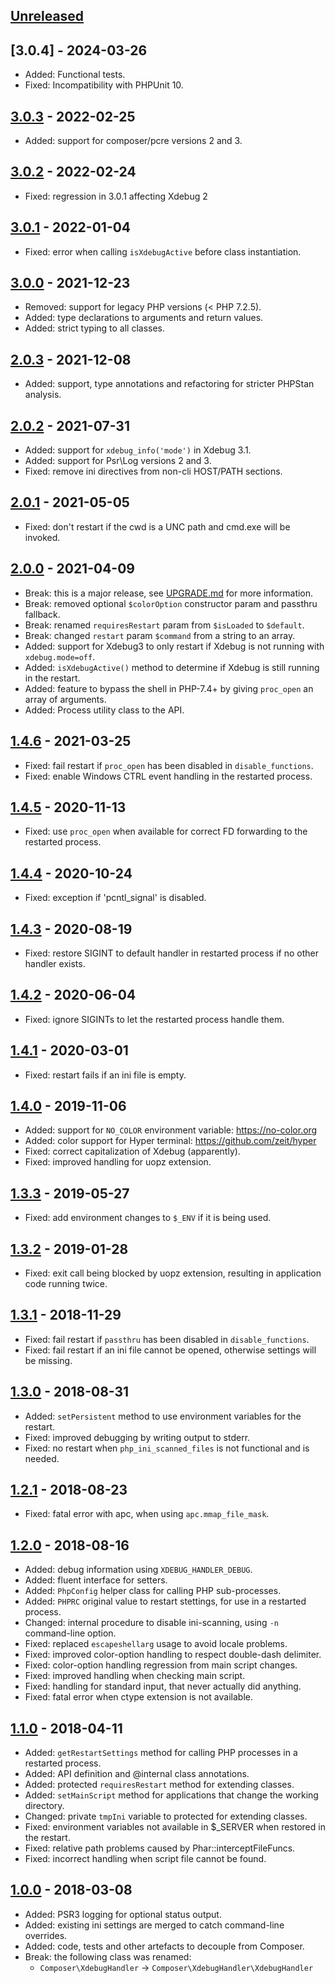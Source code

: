 ## [Unreleased]

## [3.0.4] - 2024-03-26
  * Added: Functional tests.
  * Fixed: Incompatibility with PHPUnit 10.

## [3.0.3] - 2022-02-25
  * Added: support for composer/pcre versions 2 and 3.

## [3.0.2] - 2022-02-24
  * Fixed: regression in 3.0.1 affecting Xdebug 2

## [3.0.1] - 2022-01-04
  * Fixed: error when calling `isXdebugActive` before class instantiation.

## [3.0.0] - 2021-12-23
  * Removed: support for legacy PHP versions (< PHP 7.2.5).
  * Added: type declarations to arguments and return values.
  * Added: strict typing to all classes.

## [2.0.3] - 2021-12-08
  * Added: support, type annotations and refactoring for stricter PHPStan analysis.

## [2.0.2] - 2021-07-31
  * Added: support for `xdebug_info('mode')` in Xdebug 3.1.
  * Added: support for Psr\Log versions 2 and 3.
  * Fixed: remove ini directives from non-cli HOST/PATH sections.

## [2.0.1] - 2021-05-05
  * Fixed: don't restart if the cwd is a UNC path and cmd.exe will be invoked.

## [2.0.0] - 2021-04-09
  * Break: this is a major release, see [UPGRADE.md](UPGRADE.md) for more information.
  * Break: removed optional `$colorOption` constructor param and passthru fallback.
  * Break: renamed `requiresRestart` param from `$isLoaded` to `$default`.
  * Break: changed `restart` param `$command` from a string to an array.
  * Added: support for Xdebug3 to only restart if Xdebug is not running with `xdebug.mode=off`.
  * Added: `isXdebugActive()` method to determine if Xdebug is still running in the restart.
  * Added: feature to bypass the shell in PHP-7.4+ by giving `proc_open` an array of arguments.
  * Added: Process utility class to the API.

## [1.4.6] - 2021-03-25
  * Fixed: fail restart if `proc_open` has been disabled in `disable_functions`.
  * Fixed: enable Windows CTRL event handling in the restarted process.

## [1.4.5] - 2020-11-13
  * Fixed: use `proc_open` when available for correct FD forwarding to the restarted process.

## [1.4.4] - 2020-10-24
  * Fixed: exception if 'pcntl_signal' is disabled.

## [1.4.3] - 2020-08-19
  * Fixed: restore SIGINT to default handler in restarted process if no other handler exists.

## [1.4.2] - 2020-06-04
  * Fixed: ignore SIGINTs to let the restarted process handle them.

## [1.4.1] - 2020-03-01
  * Fixed: restart fails if an ini file is empty.

## [1.4.0] - 2019-11-06
  * Added: support for `NO_COLOR` environment variable: https://no-color.org
  * Added: color support for Hyper terminal: https://github.com/zeit/hyper
  * Fixed: correct capitalization of Xdebug (apparently).
  * Fixed: improved handling for uopz extension.

## [1.3.3] - 2019-05-27
  * Fixed: add environment changes to `$_ENV` if it is being used.

## [1.3.2] - 2019-01-28
  * Fixed: exit call being blocked by uopz extension, resulting in application code running twice.

## [1.3.1] - 2018-11-29
  * Fixed: fail restart if `passthru` has been disabled in `disable_functions`.
  * Fixed: fail restart if an ini file cannot be opened, otherwise settings will be missing.

## [1.3.0] - 2018-08-31
  * Added: `setPersistent` method to use environment variables for the restart.
  * Fixed: improved debugging by writing output to stderr.
  * Fixed: no restart when `php_ini_scanned_files` is not functional and is needed.

## [1.2.1] - 2018-08-23
  * Fixed: fatal error with apc, when using `apc.mmap_file_mask`.

## [1.2.0] - 2018-08-16
  * Added: debug information using `XDEBUG_HANDLER_DEBUG`.
  * Added: fluent interface for setters.
  * Added: `PhpConfig` helper class for calling PHP sub-processes.
  * Added: `PHPRC` original value to restart stettings, for use in a restarted process.
  * Changed: internal procedure to disable ini-scanning, using `-n` command-line option.
  * Fixed: replaced `escapeshellarg` usage to avoid locale problems.
  * Fixed: improved color-option handling to respect double-dash delimiter.
  * Fixed: color-option handling regression from main script changes.
  * Fixed: improved handling when checking main script.
  * Fixed: handling for standard input, that never actually did anything.
  * Fixed: fatal error when ctype extension is not available.

## [1.1.0] - 2018-04-11
  * Added: `getRestartSettings` method for calling PHP processes in a restarted process.
  * Added: API definition and @internal class annotations.
  * Added: protected `requiresRestart` method for extending classes.
  * Added: `setMainScript` method for applications that change the working directory.
  * Changed: private `tmpIni` variable to protected for extending classes.
  * Fixed: environment variables not available in $_SERVER when restored in the restart.
  * Fixed: relative path problems caused by Phar::interceptFileFuncs.
  * Fixed: incorrect handling when script file cannot be found.

## [1.0.0] - 2018-03-08
  * Added: PSR3 logging for optional status output.
  * Added: existing ini settings are merged to catch command-line overrides.
  * Added: code, tests and other artefacts to decouple from Composer.
  * Break: the following class was renamed:
    - `Composer\XdebugHandler` -> `Composer\XdebugHandler\XdebugHandler`

[Unreleased]: https://github.com/composer/xdebug-handler/compare/3.0.4...HEAD
[3.0.3]: https://github.com/composer/xdebug-handler/compare/3.0.3...3.0.4
[3.0.2]: https://github.com/composer/xdebug-handler/compare/3.0.2...3.0.3
[3.0.2]: https://github.com/composer/xdebug-handler/compare/3.0.1...3.0.2
[3.0.1]: https://github.com/composer/xdebug-handler/compare/3.0.0...3.0.1
[3.0.0]: https://github.com/composer/xdebug-handler/compare/2.0.3...3.0.0
[2.0.3]: https://github.com/composer/xdebug-handler/compare/2.0.2...2.0.3
[2.0.2]: https://github.com/composer/xdebug-handler/compare/2.0.1...2.0.2
[2.0.1]: https://github.com/composer/xdebug-handler/compare/2.0.0...2.0.1
[2.0.0]: https://github.com/composer/xdebug-handler/compare/1.4.6...2.0.0
[1.4.6]: https://github.com/composer/xdebug-handler/compare/1.4.5...1.4.6
[1.4.5]: https://github.com/composer/xdebug-handler/compare/1.4.4...1.4.5
[1.4.4]: https://github.com/composer/xdebug-handler/compare/1.4.3...1.4.4
[1.4.3]: https://github.com/composer/xdebug-handler/compare/1.4.2...1.4.3
[1.4.2]: https://github.com/composer/xdebug-handler/compare/1.4.1...1.4.2
[1.4.1]: https://github.com/composer/xdebug-handler/compare/1.4.0...1.4.1
[1.4.0]: https://github.com/composer/xdebug-handler/compare/1.3.3...1.4.0
[1.3.3]: https://github.com/composer/xdebug-handler/compare/1.3.2...1.3.3
[1.3.2]: https://github.com/composer/xdebug-handler/compare/1.3.1...1.3.2
[1.3.1]: https://github.com/composer/xdebug-handler/compare/1.3.0...1.3.1
[1.3.0]: https://github.com/composer/xdebug-handler/compare/1.2.1...1.3.0
[1.2.1]: https://github.com/composer/xdebug-handler/compare/1.2.0...1.2.1
[1.2.0]: https://github.com/composer/xdebug-handler/compare/1.1.0...1.2.0
[1.1.0]: https://github.com/composer/xdebug-handler/compare/1.0.0...1.1.0
[1.0.0]: https://github.com/composer/xdebug-handler/compare/d66f0d15cb57...1.0.0
